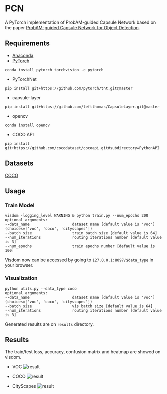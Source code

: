 # PCN
A PyTorch implementation of ProbAM-guided Capsule Network based on the paper [ProbAM-guided Capsule Network for Object Detection]().

## Requirements
- [Anaconda](https://www.anaconda.com/download/)
- [PyTorch](https://pytorch.org)
```
conda install pytorch torchvision -c pytorch
```
- PyTorchNet
```
pip install git+https://github.com/pytorch/tnt.git@master
```
- capsule-layer
```
pip install git+https://github.com/leftthomas/CapsuleLayer.git@master
```
- opencv
```
conda install opencv
```
- COCO API
```
pip install git+https://github.com/cocodataset/cocoapi.git#subdirectory=PythonAPI
```

## Datasets
[COCO](http://cocodataset.org)

## Usage
### Train Model
```
visdom -logging_level WARNING & python train.py --num_epochs 200
optional arguments:
--data_name                   dataset name [default value is 'voc'](choices=['voc', 'coco', 'cityscapes'])
--batch_size                  train batch size [default value is 64]
--num_iterations              routing iterations number [default value is 3]
--num_epochs                  train epochs number [default value is 100]
```
Visdom now can be accessed by going to `127.0.0.1:8097/$data_type` in your browser.

### Visualization
```
python utils.py --data_type coco
optional arguments:
--data_name                   dataset name [default value is 'voc'](choices=['voc', 'coco', 'cityscapes'])
--batch_size                  vis batch size [default value is 64]
--num_iterations              routing iterations number [default value is 3]
```
Generated results are on `results` directory.

## Results
The train/test loss, accuracy, confusion matrix and heatmap are showed on visdom.

- VOC
![result](results/voc.png)

- COCO
![result](results/coco.png)

- CityScapes
![result](results/scityscapses.png)

